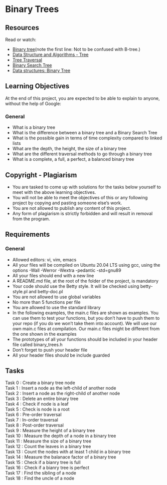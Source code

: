 # Binary Trees
## Resources
Read or watch:

- [Binary tree](https://intranet.alxswe.com/rltoken/1F2x42-8vUbOmU4L1C1KMg)(note the first line: Not to be confused with B-tree.)
- [Data Structure and Algorithms - Tree](https://intranet.alxswe.com/rltoken/QmcTMCkQyrgMjrqoWxYdhw)
- [Tree Traversal](https://intranet.alxswe.com/rltoken/z6ZaXr_RxwE5nTHAUx_dfQ)
- [Binary Search Tree](https://intranet.alxswe.com/rltoken/qO5dBlMnYJzbaWG3xVpcnQ)
- [Data structures: Binary Tree](https://intranet.alxswe.com/rltoken/BeyJ2gjlE7_djwRiDyeHig)

## Learning Objectives
At the end of this project, you are expected to be able to explain to anyone, without the help of Google:

### General
- What is a binary tree
- What is the difference between a binary tree and a Binary Search Tree
- What is the possible gain in terms of time complexity compared to linked lists
- What are the depth, the height, the size of a binary tree
- What are the different traversal methods to go through a binary tree
- What is a complete, a full, a perfect, a balanced binary tree

## Copyright - Plagiarism
- You are tasked to come up with solutions for the tasks below yourself to meet with the above learning objectives.
- You will not be able to meet the objectives of this or any following project by copying and pasting someone else’s work.
- You are not allowed to publish any content of this project.
- Any form of plagiarism is strictly forbidden and will result in removal from the program.

## Requirements
### General
- Allowed editors: vi, vim, emacs
- All your files will be compiled on Ubuntu 20.04 LTS using gcc, using the options -Wall -Werror -Wextra -pedantic -std=gnu89
- All your files should end with a new line
- A README.md file, at the root of the folder of the project, is mandatory
- Your code should use the Betty style. It will be checked using betty-style.pl and betty-doc.pl
- You are not allowed to use global variables
- No more than 5 functions per file
- You are allowed to use the standard library
- In the following examples, the main.c files are shown as examples. You can use them to test your functions, but you don’t have to push them to your repo (if you do we won’t take them into account). We will use our own main.c files at compilation. Our main.c files might be different from the one shown in the examples
- The prototypes of all your functions should be included in your header file called binary_trees.h
- Don’t forget to push your header file
- All your header files should be include guarded

## Tasks
Task 0 : Create a binary tree node \
Task 1 : Insert a node as the left-child of another node \
Task 2 : Insert a node as the right-child of another node \
Task 3 : Delete an entire binary tree \
Task 4 : Check if node is a leaf \
Task 5 : Check is node is a root \
Task 6 : Pre-order traversal \
Task 7 : In-order traversal \
Task 8 : Post-order traversal \
Task 9 : Measure the height of a binary tree \
Task 10 : Measure the depth of a node in a binary tree \
Task 11 : Measure the size of a binary tree \
Task 12 : Count the leaves in a binary tree \
Task 13 : Count the nodes with at least 1 child in a binary tree \
Task 14 : Measure the balanace factor of a binary tree \
Task 15 : Check if a bianry tree is full \
Task 16 : Check if a bianry tree is perfect \
Task 17 : Find the sibling of a node \
Task 18 : Find the uncle of a node



